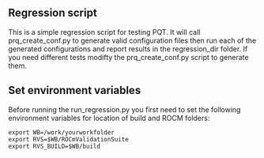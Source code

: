## Regression script

This is a simple regression script for testing PQT.
It will call prq_create_conf.py to generate valid configuration files then run each of the generated configurations and report results in the regression_dir folder.
If you need different tests modifty the prq_create_conf.py script to generate them.


## Set environment variables

Before running the run_regression.py you first need to set the following environment variables for location of build and ROCM folders:

    export WB=/work/yourworkfolder
    export RVS=$WB/ROCmValidationSuite
    export RVS_BUILD=$WB/build
